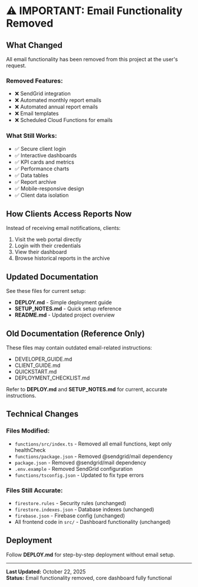 # ⚠️ IMPORTANT: Email Functionality Removed

## What Changed

All email functionality has been removed from this project at the user's request.

### Removed Features:
- ❌ SendGrid integration
- ❌ Automated monthly report emails
- ❌ Automated annual report emails  
- ❌ Email templates
- ❌ Scheduled Cloud Functions for emails

### What Still Works:
- ✅ Secure client login
- ✅ Interactive dashboards
- ✅ KPI cards and metrics
- ✅ Performance charts
- ✅ Data tables
- ✅ Report archive
- ✅ Mobile-responsive design
- ✅ Client data isolation

## How Clients Access Reports Now

Instead of receiving email notifications, clients:
1. Visit the web portal directly
2. Login with their credentials
3. View their dashboard
4. Browse historical reports in the archive

## Updated Documentation

See these files for current setup:
- **DEPLOY.md** - Simple deployment guide
- **SETUP_NOTES.md** - Quick setup reference
- **README.md** - Updated project overview

## Old Documentation (Reference Only)

These files may contain outdated email-related instructions:
- DEVELOPER_GUIDE.md
- CLIENT_GUIDE.md
- QUICKSTART.md
- DEPLOYMENT_CHECKLIST.md

Refer to **DEPLOY.md** and **SETUP_NOTES.md** for current, accurate instructions.

## Technical Changes

### Files Modified:
- `functions/src/index.ts` - Removed all email functions, kept only healthCheck
- `functions/package.json` - Removed @sendgrid/mail dependency
- `package.json` - Removed @sendgrid/mail dependency
- `.env.example` - Removed SendGrid configuration
- `functions/tsconfig.json` - Updated to fix type errors

### Files Still Accurate:
- `firestore.rules` - Security rules (unchanged)
- `firestore.indexes.json` - Database indexes (unchanged)
- `firebase.json` - Firebase config (unchanged)
- All frontend code in `src/` - Dashboard functionality (unchanged)

## Deployment

Follow **DEPLOY.md** for step-by-step deployment without email setup.

---

**Last Updated:** October 22, 2025  
**Status:** Email functionality removed, core dashboard fully functional

